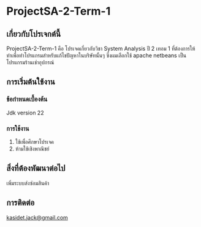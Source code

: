 # ProjectSA-2-Term-1
## เกี่ยวกับโปรเจกต์นี้

ProjectSA-2-Term-1 คือ โปรเจคเกี่ยวกับวิชา System Analysis ปี 2 เทอม 1 ที่ต้องการให้ทำเพื่อทำโปรแกรมสำหรับแก้ไขปัญหาในบริษัทนั้นๆ ซึ่งผมเลือกใช้ apache netbeans
เป็นโปรแกรมร้านเช่าอุปกรณ์

## การเริ่มต้นใช้งาน
### ข้อกำหนดเบื้องต้น

Jdk version 22

### การใช้งาน

1. ใช้เพื่อศึกษาโปรเจค
2. ห้ามใช้เชิงพาณิชย์

## สิ่งที่ต้องพัฒนาต่อไป

เพิ่มระบบส่งซ่อมสินค้า

## การติดต่อ

kasidet.jack@gmail.com
